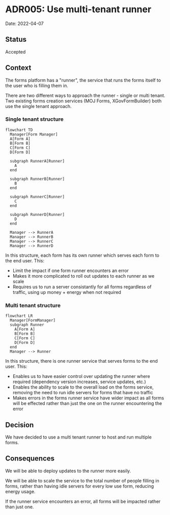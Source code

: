 # ADR005: Use multi-tenant runner

Date: 2022-04-07

## Status

Accepted

## Context

The forms platform has a "runner", the service that runs the forms itself to the user who is filling them in.

There are two different ways to approach the runner - single or multi tenant. Two existing forms creation services (MOJ Forms, XGovFormBuilder) both use the single tenant approach.

### Single tenant structure

```mermaid
flowchart TD
  Manager[Form Manager]
  A[Form A]
  B[Form B]
  C[Form C]
  D[Form D]

  subgraph RunnerA[Runner]
    A
  end

  subgraph RunnerB[Runner]
    B
  end

  subgraph RunnerC[Runner]
    C
  end

  subgraph RunnerD[Runner]
    D
  end

  Manager --> RunnerA
  Manager --> RunnerB
  Manager --> RunnerC
  Manager --> RunnerD
```

In this structure, each form has its own runner which serves each form to the end user. This:

- Limit the impact if one form runner encounters an error
- Makes it more complicated to roll out updates to each runner as we scale
- Requires us to run a server consistantly for all forms regardless of traffic, using up money + energy when not required

### Multi tenant structure

```mermaid
flowchart LR
  Manager[FormManager]
  subgraph Runner
    A[Form A]
    B[Form B]
    C[Form C]
    D[Form D]
  end
  Manager --> Runner
```

In this structure, there is one runner service that serves forms to the end user. This:

- Enables us to have easier control over updating the runner where required (dependency version increases, service updates, etc.)
- Enables the ability to scale to the overall load on the forms service, removing the need to run idle servers for forms that have no traffic
- Makes errors in the forms runner service have wider impact as all forms will be effected rather than just the one on the runner encountering the error

## Decision

We have decided to use a multi tenant runner to host and run multiple forms.

## Consequences

We will be able to deploy updates to the runner more easily.

We will be able to scale the service to the total number of people filling in forms, rather than having idle servers for every low use form, reducing energy usage.

If the runner service encounters an error, all forms will be impacted rather than just one.
